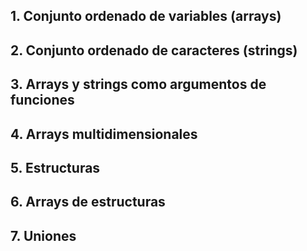 ## 1. Conjunto ordenado de variables (arrays)
## 2. Conjunto ordenado de caracteres (strings)
## 3. Arrays y strings como argumentos de funciones
## 4. Arrays multidimensionales
## 5. Estructuras
## 6. Arrays de estructuras
## 7. Uniones


